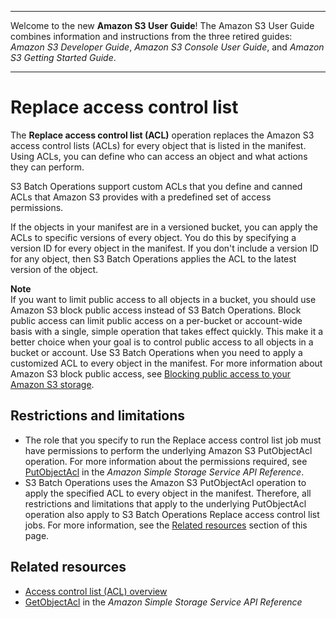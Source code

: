 --------

Welcome to the new **Amazon S3 User Guide**\! The Amazon S3 User Guide combines information and instructions from the three retired guides: *Amazon S3 Developer Guide*, *Amazon S3 Console User Guide*, and *Amazon S3 Getting Started Guide*\.

--------

# Replace access control list<a name="batch-ops-put-object-acl"></a>

The **Replace access control list \(ACL\)** operation replaces the Amazon S3 access control lists \(ACLs\) for every object that is listed in the manifest\. Using ACLs, you can define who can access an object and what actions they can perform\.

S3 Batch Operations support custom ACLs that you define and canned ACLs that Amazon S3 provides with a predefined set of access permissions\.

If the objects in your manifest are in a versioned bucket, you can apply the ACLs to specific versions of every object\. You do this by specifying a version ID for every object in the manifest\. If you don't include a version ID for any object, then S3 Batch Operations applies the ACL to the latest version of the object\.

**Note**  
If you want to limit public access to all objects in a bucket, you should use Amazon S3 block public access instead of S3 Batch Operations\. Block public access can limit public access on a per\-bucket or account\-wide basis with a single, simple operation that takes effect quickly\. This make it a better choice when your goal is to control public access to all objects in a bucket or account\. Use S3 Batch Operations when you need to apply a customized ACL to every object in the manifest\. For more information about Amazon S3 block public access, see [Blocking public access to your Amazon S3 storage](access-control-block-public-access.md)\.

## Restrictions and limitations<a name="batch-ops-put-object-acl-restrictions"></a>
+ The role that you specify to run the Replace access control list job must have permissions to perform the underlying Amazon S3 PutObjectAcl operation\. For more information about the permissions required, see [PutObjectAcl](https://docs.aws.amazon.com/AmazonS3/latest/API/API_PutObjectAcl.html) in the *Amazon Simple Storage Service API Reference*\.
+ S3 Batch Operations uses the Amazon S3 PutObjectAcl operation to apply the specified ACL to every object in the manifest\. Therefore, all restrictions and limitations that apply to the underlying PutObjectAcl operation also apply to S3 Batch Operations Replace access control list jobs\. For more information, see the [Related resources](#batch-ops-put-object-acl-related-resources) section of this page\.

## Related resources<a name="batch-ops-put-object-acl-related-resources"></a>
+ [Access control list \(ACL\) overview](acl-overview.md)
+ [GetObjectAcl](https://docs.aws.amazon.com/AmazonS3/latest/API/API_GetObjectAcl.html) in the *Amazon Simple Storage Service API Reference*